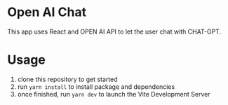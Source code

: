 # Open AI Chat

This app uses React and OPEN AI API to let the user chat with CHAT-GPT.

# Usage

1. clone this repository to get started
1. run `yarn install` to install package and dependencies
1. once finished, run `yarn dev` to launch the Vite Development Server
